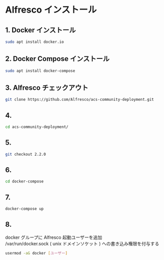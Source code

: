 # Alfresco インストール  
  
## 1. Docker インストール  
```bash
sudo apt install docker.io
```
  
## 2. Docker Compose インストール  
```bash
sudo apt install docker-compose
```
  
## 3. Alfresco チェックアウト  
```bash
git clone https://github.com/Alfresco/acs-community-deployment.git
```
  
## 4.  
```bash
cd acs-community-deployment/
```
  
## 5.  
```bash
git checkout 2.2.0
```
  
## 6.  
```bash
cd docker-compose
```
  
## 7.  
```bash
docker-compose up
```
  
## 8.  
docker グループに Alfresco 起動ユーザーを追加  
/var/run/docker.sock ( unix ドメインソケット ) への書き込み権限を付与する  
```bash
usermod -aG docker [ユーザー]
```
